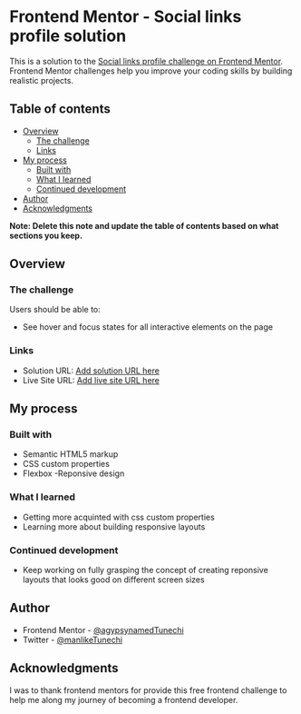 # Frontend Mentor - Social links profile solution

This is a solution to the [Social links profile challenge on Frontend Mentor](https://www.frontendmentor.io/challenges/social-links-profile-UG32l9m6dQ). Frontend Mentor challenges help you improve your coding skills by building realistic projects. 

## Table of contents

- [Overview](#overview)
  - [The challenge](#the-challenge)
  - [Links](#links)
- [My process](#my-process)
  - [Built with](#built-with)
  - [What I learned](#what-i-learned)
  - [Continued development](#continued-development)
- [Author](#author)
- [Acknowledgments](#acknowledgments)

**Note: Delete this note and update the table of contents based on what sections you keep.**

## Overview

### The challenge

Users should be able to:

- See hover and focus states for all interactive elements on the page


### Links

- Solution URL: [Add solution URL here](https://github.com/agypsynamedTunechi/social-links.git)
- Live Site URL: [Add live site URL here](https://agypsynamedtunechi.github.io/social-links/)

## My process

### Built with

- Semantic HTML5 markup
- CSS custom properties
- Flexbox
-Reponsive design


### What I learned

- Getting more acquinted with css custom properties 
- Learning more about building responsive layouts


### Continued development

- Keep working on fully grasping the concept of creating reponsive layouts that looks good on different screen sizes


## Author

- Frontend Mentor - [@agypsynamedTunechi](https://www.frontendmentor.io/profile/agypsynamedTunechi)
- Twitter - [@manlikeTunechi](https://x.com/manlikeTunechi)



## Acknowledgments

I was to thank frontend mentors for provide this free frontend challenge to help me along my journey of becoming a frontend developer.
